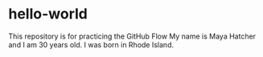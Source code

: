# hello-world
This repository is for practicing the GitHub Flow
My name is Maya Hatcher and I am 30 years old. I was born in Rhode Island. 
